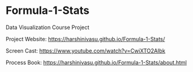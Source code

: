 # Formula-1-Stats
Data Visualization Course Project

Project Website: https://harshinivasu.github.io/Formula-1-Stats/

Screen Cast:  https://www.youtube.com/watch?v=CwiXTO2AIbk

Process Book: https://harshinivasu.github.io/Formula-1-Stats/about.html